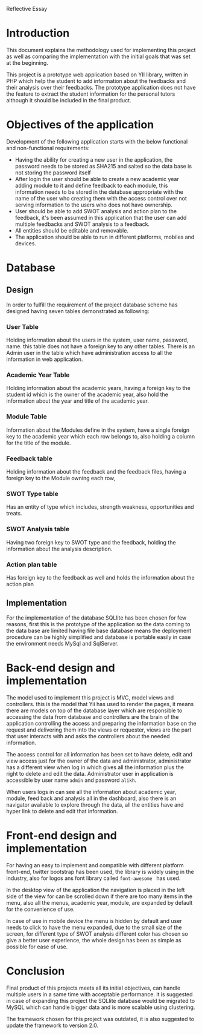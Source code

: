  Reflective Essay 

# Introduction 

This document explains the methodology used for implementing this project as well as comparing the implementation with the initial goals that was set at the beginning. 

This project is a prototype web application based on YII library, written in PHP which help the student to add information about the feedbacks and their analysis over their feedbacks. The prototype application does not have the feature to extract the student information for the personal tutors although it should be included in the final product.

# Objectives of the application

Development of the following application starts with the below functional and non-functional requirements:

- Having the ability for creating a new user in the application, the password needs to be stored as SHA215 and salted so the data base is not storing the password itself
- After login the user should be able to create a new academic year adding module to it and define feedback to each module, this information needs to be stored in the database appropriate with the name of the user who creating them with the access control over not serving information to the users who does not have ownership.
- User should be able to add SWOT analysis and action plan to the feedback, it's been assumed in this application that the user can add multiple feedbacks and SWOT analysis to a feedback.
- All entities should be editable and removable.
- The application should be able to run in different platforms, mobiles and devices.

# Database

## Design

In order to fulfill the requirement of the project database scheme has designed having seven tables demonstrated as following:

### User Table

Holding information about the users in the system, user name, password, name. this table does not have a foreign key to any other tables. There is an Admin user in the table which have administration access to all the information in web application.

### Academic Year Table

Holding information about the academic years, having a foreign key to the student id which is the owner of the academic year, also hold the information about the year and title of the academic year.

### Module Table

Information about the Modules define in the system, have a single foreign key to the academic year which each row belongs to, also holding a column for the title of the module.

### Feedback table 

Holding information about the feedback and the feedback files, having a foreign key to the Module owning each row,

### SWOT Type table

Has an entity of type which includes, strength weakness, opportunities and treats.

### SWOT Analysis table 

Having two foreign key to SWOT type and the feedback, holding the information about the analysis description.

### Action plan table

Has foreign key to the feedback as well and holds the information about the action plan 


## Implementation

For the implementation of the database SQLlite has been chosen for few reasons, first this is the prototype of the application so the data coming to the data base are limited having file base database means the deployment procedure can be highly simplified and database is portable easily in case the environment needs MySql and SqlServer.

# Back-end design and implementation

The model used to implement this project is MVC, model views and controllers. this is the model that Yii has used to render the pages, it means there are models on top of the database layer which are responsible to accessing the data from database and controllers are the brain of the application controlling the access and preparing the information base on the request and delivering them into the views or requester, views are the part that user interacts with and asks the controllers about the needed information.

The access control for all information has been set to have delete, edit and view access just for the owner of the data and administrator, administrator has a different view when log in which gives all the information plus the right to delete and edit the data. Administrator user in application is accessible by user name `admin` and password `alikh`.

When users logs in can see all the information about academic year, module, feed back and analysis all in the dashboard, also there is an navigator available to explore through the data, all the entities have and hyper link to delete and edit that information. 

# Front-end design and implementation

For having an easy to implement and compatible with different platform front-end, twitter bootstrap has been used, the library is widely using in the industry, also for logos ans font library called `font-awesome ` has used.

In the desktop view of the application the navigation is placed in the left side of the view for can be scrolled down if there are too many items in the menu, also all the menus, academic year, module, are expanded by default for the convenience of use.

In case of use in mobile device the menu is hidden by default and user needs to click to have the menu expanded, due to the small size of the screen, for different type of SWOT analysis different color has chosen so give a better user experience, the whole design has been as simple as possible for ease of use.

# Conclusion

Final product of this projects meets all its initial objectives, can handle multiple users in a same time with acceptable performance. it is suggested in case of expanding this project the SQLlite database would be migrated to MySQL which can handle bigger data and is more scalable using clustering.

The framework chosen for this project was outdated, it is also suggested to update the framework to version 2.0.